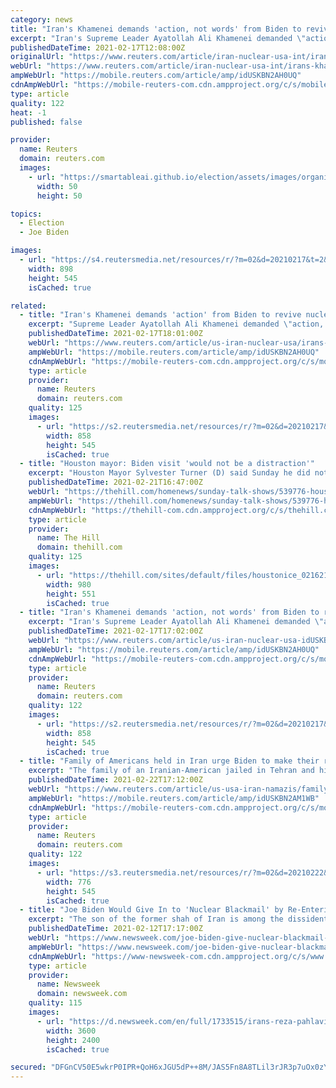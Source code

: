 ```yaml
---
category: news
title: "Iran's Khamenei demands 'action, not words' from Biden to revive nuclear deal"
excerpt: "Iran's Supreme Leader Ayatollah Ali Khamenei demanded \"action, not words\" from the United States if it wants to revive Tehran's 2015 nuclear deal with world powers, the latest challenge to new President Joe Biden to take the first step towards a thaw."
publishedDateTime: 2021-02-17T12:08:00Z
originalUrl: "https://www.reuters.com/article/iran-nuclear-usa-int/irans-khamenei-says-tehran-wants-action-not-words-from-parties-to-2015-deal-idUSKBN2AH0V9"
webUrl: "https://www.reuters.com/article/iran-nuclear-usa-int/irans-khamenei-says-tehran-wants-action-not-words-from-parties-to-2015-deal-idUSKBN2AH0V9"
ampWebUrl: "https://mobile.reuters.com/article/amp/idUSKBN2AH0UQ"
cdnAmpWebUrl: "https://mobile-reuters-com.cdn.ampproject.org/c/s/mobile.reuters.com/article/amp/idUSKBN2AH0UQ"
type: article
quality: 122
heat: -1
published: false

provider:
  name: Reuters
  domain: reuters.com
  images:
    - url: "https://smartableai.github.io/election/assets/images/organizations/reuters.com-50x50.jpg"
      width: 50
      height: 50

topics:
  - Election
  - Joe Biden

images:
  - url: "https://s4.reutersmedia.net/resources/r/?m=02&d=20210217&t=2&i=1551828453&w=&fh=545px&fw=&ll=&pl=&sq=&r=LYNXMPEH1G0M8"
    width: 898
    height: 545
    isCached: true

related:
  - title: "Iran's Khamenei demands 'action' from Biden to revive nuclear deal"
    excerpt: "Supreme Leader Ayatollah Ali Khamenei demanded \"action, not words\" from the United States if it wants to revive Iran's 2015 nuclear deal with world powers, challenging new President Joe Biden to take the first step toward a thaw."
    publishedDateTime: 2021-02-17T18:01:00Z
    webUrl: "https://www.reuters.com/article/us-iran-nuclear-usa/irans-khamenei-demands-action-from-biden-to-revive-nuclear-deal-idUSKBN2AH0UQ"
    ampWebUrl: "https://mobile.reuters.com/article/amp/idUSKBN2AH0UQ"
    cdnAmpWebUrl: "https://mobile-reuters-com.cdn.ampproject.org/c/s/mobile.reuters.com/article/amp/idUSKBN2AH0UQ"
    type: article
    provider:
      name: Reuters
      domain: reuters.com
    quality: 125
    images:
      - url: "https://s2.reutersmedia.net/resources/r/?m=02&d=20210217&t=2&i=1551842006&w=&fh=545px&fw=&ll=&pl=&sq=&r=LYNXMPEH1G0MB"
        width: 858
        height: 545
        isCached: true
  - title: "Houston mayor: Biden visit 'would not be a distraction'"
    excerpt: "Houston Mayor Sylvester Turner (D) said Sunday he did not believe a visit to Texas by President Biden would be a “distraction” after winter storms devastated the state’s energy grid."
    publishedDateTime: 2021-02-21T16:47:00Z
    webUrl: "https://thehill.com/homenews/sunday-talk-shows/539776-houston-mayor-biden-visit-would-not-be-a-distraction"
    ampWebUrl: "https://thehill.com/homenews/sunday-talk-shows/539776-houston-mayor-biden-visit-would-not-be-a-distraction?amp"
    cdnAmpWebUrl: "https://thehill-com.cdn.ampproject.org/c/s/thehill.com/homenews/sunday-talk-shows/539776-houston-mayor-biden-visit-would-not-be-a-distraction?amp"
    type: article
    provider:
      name: The Hill
      domain: thehill.com
    quality: 125
    images:
      - url: "https://thehill.com/sites/default/files/houstonice_021621getty.jpg"
        width: 980
        height: 551
        isCached: true
  - title: "Iran's Khamenei demands 'action, not words' from Biden to revive nuclear deal"
    excerpt: "Iran's Supreme Leader Ayatollah Ali Khamenei demanded \"action, not words\" from the United States if it wants to revive Tehran's 2015 nuclear deal with world powers, the latest challenge to new President Joe Biden to take the first step towards a thaw."
    publishedDateTime: 2021-02-17T17:02:00Z
    webUrl: "https://www.reuters.com/article/us-iran-nuclear-usa-idUSKBN2AH0UQ"
    ampWebUrl: "https://mobile.reuters.com/article/amp/idUSKBN2AH0UQ"
    cdnAmpWebUrl: "https://mobile-reuters-com.cdn.ampproject.org/c/s/mobile.reuters.com/article/amp/idUSKBN2AH0UQ"
    type: article
    provider:
      name: Reuters
      domain: reuters.com
    quality: 122
    images:
      - url: "https://s2.reutersmedia.net/resources/r/?m=02&d=20210217&t=2&i=1551842006&w=&fh=545px&fw=&ll=&pl=&sq=&r=LYNXMPEH1G0MB"
        width: 858
        height: 545
        isCached: true
  - title: "Family of Americans held in Iran urge Biden to make their release a priority"
    excerpt: "The family of an Iranian-American jailed in Tehran and his father, who is unable to leave Iran, urged U.S. President Joe Biden on Monday to make their freedom a precondition of any deals between the United States and Iran."
    publishedDateTime: 2021-02-22T17:12:00Z
    webUrl: "https://www.reuters.com/article/us-usa-iran-namazis/family-of-americans-held-in-iran-urge-biden-to-make-their-release-a-priority-idUSKBN2AM1WB?edition-redirect=uk"
    ampWebUrl: "https://mobile.reuters.com/article/amp/idUSKBN2AM1WB"
    cdnAmpWebUrl: "https://mobile-reuters-com.cdn.ampproject.org/c/s/mobile.reuters.com/article/amp/idUSKBN2AM1WB"
    type: article
    provider:
      name: Reuters
      domain: reuters.com
    quality: 122
    images:
      - url: "https://s3.reutersmedia.net/resources/r/?m=02&d=20210222&t=2&i=1552447443&w=&fh=545px&fw=&ll=&pl=&sq=&r=LYNXMPEH1L11J"
        width: 776
        height: 545
        isCached: true
  - title: "Joe Biden Would Give In to 'Nuclear Blackmail' by Re-Entering Iran Deal, Reza Pahlavi Says"
    excerpt: "The son of the former shah of Iran is among the dissidents urging the president to break away from what they say is a flawed agreement that favors Tehran."
    publishedDateTime: 2021-02-12T17:17:00Z
    webUrl: "https://www.newsweek.com/joe-biden-give-nuclear-blackmail-re-entering-iran-deal-reza-pahlavi-1568951"
    ampWebUrl: "https://www.newsweek.com/joe-biden-give-nuclear-blackmail-re-entering-iran-deal-reza-pahlavi-1568951?amp=1"
    cdnAmpWebUrl: "https://www-newsweek-com.cdn.ampproject.org/c/s/www.newsweek.com/joe-biden-give-nuclear-blackmail-re-entering-iran-deal-reza-pahlavi-1568951?amp=1"
    type: article
    provider:
      name: Newsweek
      domain: newsweek.com
    quality: 115
    images:
      - url: "https://d.newsweek.com/en/full/1733515/irans-reza-pahlavi-pictured-washington-dc.jpg"
        width: 3600
        height: 2400
        isCached: true

secured: "DFGnCV50E5wkrP0IPR+QoH6xJGU5dP++8M/JAS5Fn8A8TLil3rJR3p7uOx0zYSKDOq7KNaabbU++Yx5svwtRXr97CFSKuTXX/XmHt17gDQrv1ZhWtwamifILUYvDAh1Qscx89HHqEx/LwWsnfR6AiDpD4lS9CXoxsIMs+9QVciXJr2zC/LlHezqu7ilVJK8JRreUXTDeOEWpk/5LhUQPG4nRWB/jwWHdf0byCR+9gU8nTYlhhC1LcYfvuHTHywKskaM4eJS7S1TdGCu9yPuT5mZFLnlrDAP0LO+o0pGF/qsFT4s3WQ3FbGpgLKBs7QjWQ6uerecQP/DQo24ny4wL7A3lqFJ9OJjBqSzOsWU+1rY=;k7zk3EWkihKIT8d+/hcmVA=="
---
```


